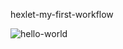hexlet-my-first-workflow

![hello-world](https://github.com/OksanaS13/hexlet-my-first-workflow/actions/workflows/hello-world.yml/badge.svg)
